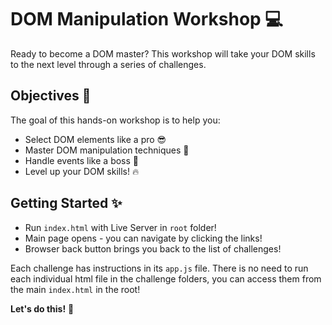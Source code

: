 # DOM Manipulation Workshop 💻

Ready to become a DOM master? This workshop will take your DOM skills to the next level through a series of challenges.

## Objectives 🎯

The goal of this hands-on workshop is to help you:

- Select DOM elements like a pro 😎
- Master DOM manipulation techniques 💪
- Handle events like a boss 👊  
- Level up your DOM skills! 🔥

## Getting Started ✨ 

- Run `index.html` with Live Server in `root` folder! 
- Main page opens - you can navigate by clicking the links!
- Browser back button brings you back to the list of challenges!

Each challenge has instructions in its `app.js` file. There is no need to run each individual html file in the challenge folders, you can access them from the main `index.html` in the root!
  
**Let's do this!** 🚀
